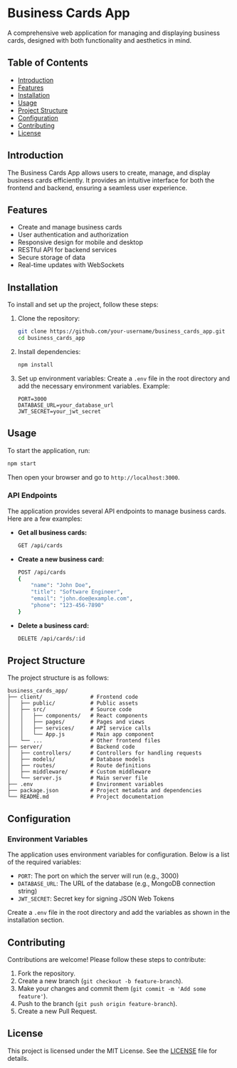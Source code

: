 
# Business Cards App

A comprehensive web application for managing and displaying business cards, designed with both functionality and aesthetics in mind.

## Table of Contents

- [Introduction](#introduction)
- [Features](#features)
- [Installation](#installation)
- [Usage](#usage)
- [Project Structure](#project-structure)
- [Configuration](#configuration)
- [Contributing](#contributing)
- [License](#license)

## Introduction

The Business Cards App allows users to create, manage, and display business cards efficiently. It provides an intuitive interface for both the frontend and backend, ensuring a seamless user experience.

## Features

- Create and manage business cards
- User authentication and authorization
- Responsive design for mobile and desktop
- RESTful API for backend services
- Secure storage of data
- Real-time updates with WebSockets

## Installation

To install and set up the project, follow these steps:

1. Clone the repository:
    ```sh
    git clone https://github.com/your-username/business_cards_app.git
    cd business_cards_app
    ```

2. Install dependencies:
    ```sh
    npm install
    ```

3. Set up environment variables:
    Create a `.env` file in the root directory and add the necessary environment variables. Example:
    ```env
    PORT=3000
    DATABASE_URL=your_database_url
    JWT_SECRET=your_jwt_secret
    ```

## Usage

To start the application, run:

```sh
npm start
```

Then open your browser and go to `http://localhost:3000`.

### API Endpoints

The application provides several API endpoints to manage business cards. Here are a few examples:

- **Get all business cards:**
    ```sh
    GET /api/cards
    ```

- **Create a new business card:**
    ```sh
    POST /api/cards
    {
        "name": "John Doe",
        "title": "Software Engineer",
        "email": "john.doe@example.com",
        "phone": "123-456-7890"
    }
    ```

- **Delete a business card:**
    ```sh
    DELETE /api/cards/:id
    ```

## Project Structure

The project structure is as follows:

```
business_cards_app/
├── client/               # Frontend code
│   ├── public/           # Public assets
│   ├── src/              # Source code
│   │   ├── components/   # React components
│   │   ├── pages/        # Pages and views
│   │   ├── services/     # API service calls
│   │   └── App.js        # Main app component
│   └── ...               # Other frontend files
├── server/               # Backend code
│   ├── controllers/      # Controllers for handling requests
│   ├── models/           # Database models
│   ├── routes/           # Route definitions
│   ├── middleware/       # Custom middleware
│   └── server.js         # Main server file
├── .env                  # Environment variables
├── package.json          # Project metadata and dependencies
└── README.md             # Project documentation
```

## Configuration

### Environment Variables

The application uses environment variables for configuration. Below is a list of the required variables:

- `PORT`: The port on which the server will run (e.g., 3000)
- `DATABASE_URL`: The URL of the database (e.g., MongoDB connection string)
- `JWT_SECRET`: Secret key for signing JSON Web Tokens

Create a `.env` file in the root directory and add the variables as shown in the installation section.

## Contributing

Contributions are welcome! Please follow these steps to contribute:

1. Fork the repository.
2. Create a new branch (`git checkout -b feature-branch`).
3. Make your changes and commit them (`git commit -m 'Add some feature'`).
4. Push to the branch (`git push origin feature-branch`).
5. Create a new Pull Request.

## License

This project is licensed under the MIT License. See the [LICENSE](LICENSE) file for details.
